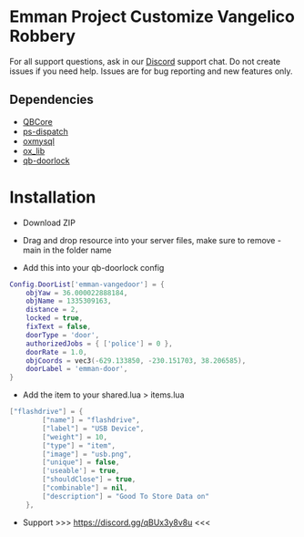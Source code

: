 # Emman Project Customize Vangelico Robbery

For all support questions, ask in our [Discord](https://discord.gg/qBUx3y8v8u) support chat. Do not create issues if you need help. Issues are for bug reporting and new features only.

## Dependencies

- [QBCore](https://github.com/qbcore-framework/qb-core)
- [ps-dispatch](https://github.com/Project-Sloth/ps-dispatch)
- [oxmysql](https://github.com/overextended/oxmysql)
- [ox_lib](https://github.com/overextended/ox_lib)
- [qb-doorlock](https://github.com/qbcore-framework/qb-doorlock)

# Installation
* Download ZIP
* Drag and drop resource into your server files, make sure to remove -main in the folder name

* Add this into your qb-doorlock config
```lua
Config.DoorList['emman-vangedoor'] = {
    objYaw = 36.000022888184,
    objName = 1335309163,
    distance = 2,
    locked = true,
    fixText = false,
    doorType = 'door',
    authorizedJobs = { ['police'] = 0 },
    doorRate = 1.0,
    objCoords = vec3(-629.133850, -230.151703, 38.206585),
    doorLabel = 'emman-door',
}
```
* Add the item to your shared.lua > items.lua 
```lua
["flashdrive"] = {
        ["name"] = "flashdrive",
        ["label"] = "USB Device",
        ["weight"] = 10,
        ["type"] = "item",
        ["image"] = "usb.png",
        ["unique"] = false,
        ['useable'] = true,
        ["shouldClose"] = true,
        ["combinable"] = nil,
        ["description"] = "Good To Store Data on"
    },
```

* Support >>> https://discord.gg/qBUx3y8v8u <<<
